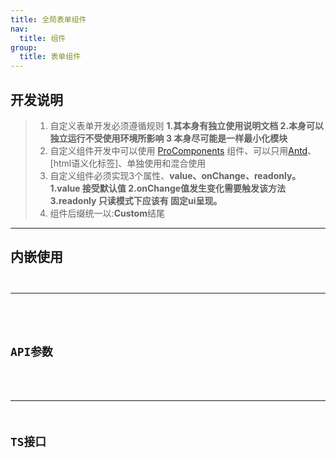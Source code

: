 ```yaml
---
title: 全局表单组件
nav:
  title: 组件
group:
  title: 表单组件
---
```



## 开发说明

> 1. 自定义表单开发必须遵循规则 **1.其本身有独立使用说明文档 2.本身可以独立运行不受使用环境所影响 3 本身尽可能是一样最小化模块**
> 2. 自定义组件开发中可以使用 [ProComponents](https://procomponents.ant.design/components/form) 组件、可以只用[Antd](https://ant.design/components/overview-cn/)、[html语义化标签]、单独使用和混合使用
> 3. 自定义组件必须实现3个属性、**value、onChange、readonly。1.value 接受默认值 2.onChange值发生变化需要触发该方法3.readonly 只读模式下应该有 固定ui呈现。**
> 3. 组件后缀统一以:**Custom**结尾

---

## 内嵌使用
<code src="@/components/FromCustom/Example/embed.tsx" 
      title="登陆例子" 
      desc="自定义按钮样式"
    />

---
<!-- 
## 弹窗使用
<code src="@/components/ProFormCustom/Example/model.tsx" 
      desc="我有几种使用弹窗的方式"
    />

---

## 步骤表单使用
<code src="@/components/ProFormCustom/Example/steps.tsx" 
        desc="我是特殊的表单类型、我基础普通表单的所以属性操作（配置、弹窗等用法一直）"
    />

---

## 表单验证
<code src="@/components/ProFormCustom/Example/verify.tsx" 
        desc="我可以验证表单、我有多重验证规则的写法"
    />

---

## 普通使用
<code src="@/components/ProFormCustom/Example/useForm.tsx" />

---

## 联动使用
<code src="@/components/ProFormCustom/Example/linkage.tsx" 
        desc="我能是表单联动"
    />

---

## 无限极嵌套
<code src="@/components/ProFormCustom/Example/children.tsx" 
        desc="我可以被无限极的嵌套使用"
    />

---

## 使用自定义组件
<code src="@/components/ProFormCustom/Example/custom.tsx" 
        desc="表单只用自定义基础业务组件、动态表单的使用"
    />

---

## 自定义按钮
<code src="@/components/ProFormCustom/Example/customBtn.tsx" 
        desc="自定义按钮"
    />

--- -->


## API参数

<API src="./index.tsx" ></API>

---


## TS接口

<API src="./Example/FromCustomTypes/index.tsx" exports='["OptionType"]'></API>
